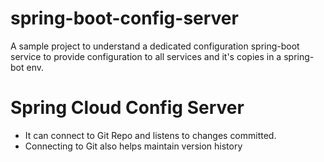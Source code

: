 # spring-boot-config-server
A sample project to understand a dedicated configuration spring-boot service to provide configuration to all services and it's copies in a spring-bot env.

# Spring Cloud Config Server
* It can connect to Git Repo and listens to changes committed.
* Connecting to Git also helps maintain version history
